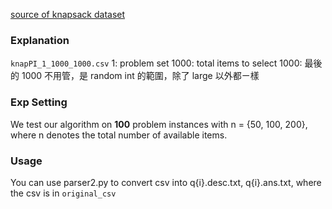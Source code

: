 [source of knapsack dataset](https://hjemmesider.diku.dk/~pisinger/codes.html)


### Explanation
```knapPI_1_1000_1000.csv```
1: problem set
1000: total items to select
1000: 最後的 1000 不用管，是 random int 的範圍，除了 large 以外都ㄧ樣

### Exp Setting
We test our algorithm on **100** problem instances with n = {50, 100, 200}, where n denotes the total number of available items.

### Usage

You can use parser2.py to convert csv into q{i}.desc.txt, q{i}.ans.txt, where the csv is in ```original_csv```